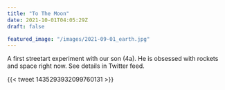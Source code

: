 ```yaml
---
title: "To The Moon"
date: 2021-10-01T04:05:29Z
draft: false

featured_image: "/images/2021-09-01_earth.jpg"
---
```


A first streetart experiment with our son (4a). He is obsessed with rockets and space right now. 
See details in Twitter feed.

{{< tweet 1435293932099760131 >}}